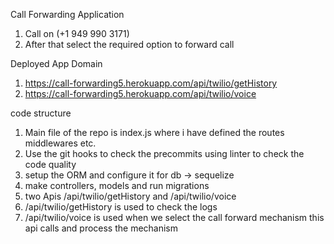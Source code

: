 Call Forwarding Application

1. Call on (+1 949 990 3171)
2. After that select the required option to forward call

Deployed App Domain

1.  https://call-forwarding5.herokuapp.com/api/twilio/getHistory
2.  https://call-forwarding5.herokuapp.com/api/twilio/voice

code structure

1. Main file of the repo is index.js where i have defined the routes middlewares etc.
2. Use the git hooks to check the precommits using linter to check the code quality
3. setup the ORM and configure it for db -> sequelize
4. make controllers, models and run migrations
5. two Apis /api/twilio/getHistory and /api/twilio/voice
6. /api/twilio/getHistory is used to check the logs
7. /api/twilio/voice is used when we select the call forward mechanism this api calls and process the mechanism

